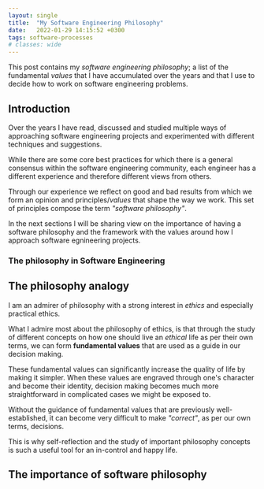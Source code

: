 ```yaml
---
layout: single
title:  "My Software Engineering Philosophy"
date:   2022-01-29 14:15:52 +0300
tags: software-processes
# classes: wide
---
```

This post contains my *software engineering philosophy*; a list of the fundamental *values* that I have accumulated over the years and that I use to decide how to work on software engineering problems.

## Introduction
Over the years I have read, discussed and studied multiple ways of approaching software engineering projects and experimented with different techniques and suggestions.

While there are some core best practices for which there is a general consensus within the software engineering community, each engineer has a different experience and therefore different views from others.

Through our experience we reflect on good and bad results from which we form an opinion and principles/*values* that shape the way we work. This set of principles compose the term *"software philosophy"*.

In the next sections I will be sharing view on the importance of having a software philosophy and the framework with the values around how I approach software egnineering projects.

### The philosophy in Software Engineering

## The philosophy analogy
I am an admirer of philosophy with a strong interest in *ethics* and especially practical ethics.

What I admire most about the philosophy of ethics, is that through the study of different concepts on how one should live an *ethical* life as per their own terms, we can form **fundamental values** that are used as a guide in our decision making. 

These fundamental values can significantly increase the quality of life by making it simpler. When these values are engraved through one's character and become their identity, decision making becomes much more straightforward in complicated cases we might be exposed to.

Without the guidance of fundamental values that are previously well-established, it can become very difficult to make *"correct"*, as per our own terms,  decisions.

This is why self-reflection and the study of important philosophy concepts is such a useful tool for an in-control and happy life. 

## The importance of software philosophy
